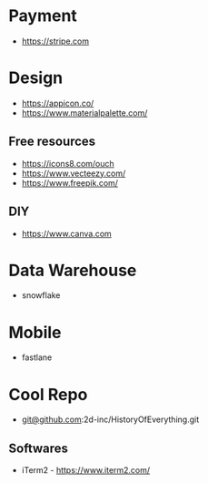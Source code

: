 # Payment
- https://stripe.com

# Design
- https://appicon.co/
- https://www.materialpalette.com/

## Free resources
- https://icons8.com/ouch
- https://www.vecteezy.com/
- https://www.freepik.com/

## DIY
- https://www.canva.com

# Data Warehouse
- snowflake

# Mobile
- fastlane

# Cool Repo
- git@github.com:2d-inc/HistoryOfEverything.git

## Softwares
- iTerm2 - https://www.iterm2.com/
